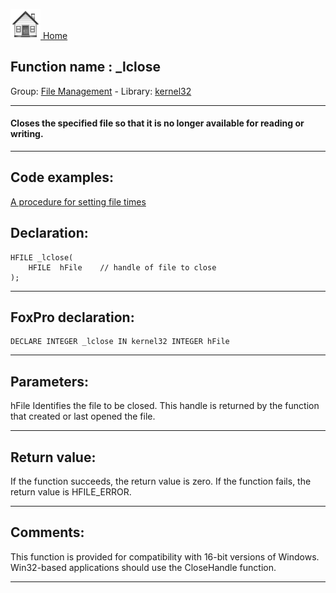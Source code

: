 [<img src="../../images/home.png"> Home ](https://github.com/VFPX/Win32API)  

## Function name : _lclose
Group: [File Management](../../functions_group.md#File_Management)  -  Library: [kernel32](../../libraries.md#kernel32)  
***  


#### Closes the specified file so that it is no longer available for reading or writing.
***  


## Code examples:
[A procedure for setting file times](../../samples/sample_128.md)  

## Declaration:
```foxpro  
HFILE _lclose(
	HFILE  hFile 	// handle of file to close
);  
```  
***  


## FoxPro declaration:
```foxpro  
DECLARE INTEGER _lclose IN kernel32 INTEGER hFile  
```  
***  


## Parameters:
hFile
Identifies the file to be closed. This handle is returned by the function that created or last opened the file.  
***  


## Return value:
If the function succeeds, the return value is zero. If the function fails, the return value is HFILE_ERROR.  
***  


## Comments:
This function is provided for compatibility with 16-bit versions of Windows. Win32-based applications should use the CloseHandle function.  
  
***  

